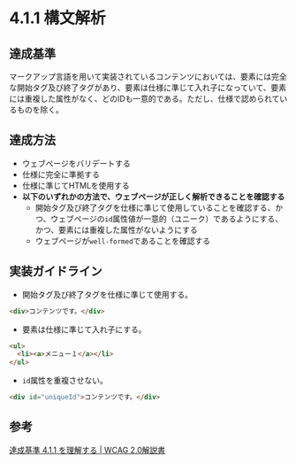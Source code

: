 # 4.1.1 構文解析

## 達成基準
マークアップ言語を用いて実装されているコンテンツにおいては、要素には完全な開始タグ及び終了タグがあり、要素は仕様に準じて入れ子になっていて、要素には重複した属性がなく、どのIDも一意的である。ただし、仕様で認められているものを除く。
## 達成方法
- ウェブページをバリデートする
- 仕様に完全に準拠する
- 仕様に準じてHTMLを使用する
- **以下のいずれかの方法で、ウェブページが正しく解析できることを確認する**
    - 開始タグ及び終了タグを仕様に準じて使用していることを確認する、かつ、ウェブページの`id`属性値が一意的（ユニーク）であるようにする、かつ、要素には重複した属性がないようにする
    - ウェブページが`well-formed`であることを確認する

## 実装ガイドライン
- 開始タグ及び終了タグを仕様に準じて使用する。
```HTML
<div>コンテンツです。</div>
```
- 要素は仕様に準じて入れ子にする。
```HTML
<ul>
  <li><a>メニュー１</a></li>
</ul>
```
- `id`属性を重複させない。
```HTML
<div id="uniqueId">コンテンツです。</div>
```

## 参考
[達成基準 4.1.1 を理解する | WCAG 2.0解説書](https://waic.jp/docs/UNDERSTANDING-WCAG20/ensure-compat-parses.html)